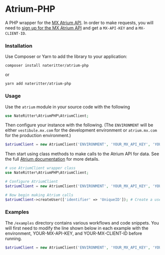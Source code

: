 # Atrium-PHP
A PHP wrapper for the [MX Atrium API](https://atrium.mx.com). In order to make requests, you will need to [sign up for the MX Atrium API](https://atrium.mx.com/developers/sign_up) and get a `MX-API-KEY` and a  `MX-CLIENT-ID`.

### Installation

Use Composer or Yarn to add the library to your application:

```
composer install nateritter/atrium-php
```
or
```
yarn add nateritter/atrium-php
```

### Usage

Use the `atrium` module in your source code with the following
```php
use NateRitter\AtriumPHP\AtriumClient;
```

Then configure your instance with the following. (The `ENVIRONMENT` will be either `vestibule.mx.com` for the development environment or `atrium.mx.com` for the production environment.)
```php
$atriumClient = new AtriumClient('ENVIRONMENT', 'YOUR_MX_API_KEY', 'YOUR_MX_CLIENT_ID');
```

Then start using class methods to make calls to the Atrium API for data. See the full [Atrium documentation](https://atrium.mx.com/documentation) for more details.

```php
# use AtriumClient wrapper class
use NateRitter\AtriumPHP\AtriumClient;

# Configure AtriumClient
$atriumClient = new AtriumClient('ENVIRONMENT', 'YOUR_MX_API_KEY', 'YOUR_MX_CLIENT_ID');

# Now begin making Atrium calls
$atriumClient->createUser(['identifier' => 'UniqueID']); # Create a user, etc...
```

### Examples

The `/examples` directory contains various workflows and code snippets. You will first need to modify the line shown below in each example with the environment, YOUR-MX-API-KEY, and YOUR-MX-CLIENT-ID before running.
```php
$atriumClient = new AtriumClient('ENVIRONMENT', 'YOUR_MX_API_KEY', 'YOUR_MX_CLIENT_ID');
```
